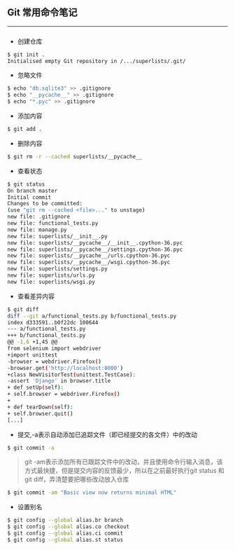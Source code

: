 ## Git 常用命令笔记
---
### 
- 创建仓库
```sh
$ git init .
Initialised empty Git repository in /.../superlists/.git/
```
- 忽略文件
```sh
$ echo "db.sqlite3" >> .gitignore
$ echo "__pycache__" >> .gitignore
$ echo "*.pyc" >> .gitignore
```
- 添加内容
```sh
$ git add .
```
- 删除内容
```sh
$ git rm -r --cached superlists/__pycache__

```
- 查看状态
```sh
$ git status 
On branch master
Initial commit
Changes to be committed:
(use "git rm --cached <file>..." to unstage)
new file: .gitignore
new file: functional_tests.py
new file: manage.py
new file: superlists/__init__.py
new file: superlists/__pycache__/__init__.cpython-36.pyc
new file: superlists/__pycache__/settings.cpython-36.pyc
new file: superlists/__pycache__/urls.cpython-36.pyc
new file: superlists/__pycache__/wsgi.cpython-36.pyc
new file: superlists/settings.py
new file: superlists/urls.py
new file: superlists/wsgi.py
```
- 查看差异内容

```sh
$ git diff
diff --git a/functional_tests.py b/functional_tests.py
index d333591..b0f22dc 100644
--- a/functional_tests.py
+++ b/functional_tests.py
@@ -1,6 +1,45 @@
from selenium import webdriver
+import unittest
-browser = webdriver.Firefox()
-browser.get('http://localhost:8000')
+class NewVisitorTest(unittest.TestCase):
-assert 'Django' in browser.title
+ def setUp(self):
+ self.browser = webdriver.Firefox()
+
+ def tearDown(self):
+ self.browser.quit()
[...]

```
- 提交,-a表示自动添加已追踪文件（即已经提交的各文件）中的改动
```sh
$ git commit -a

```
> git -am表示添加所有已跟踪文件中的改动，并且使用命令行输入消息，该方式最快捷，但是提交内容的反馈最少，所以在之前最好执行git status 和 git diff，弄清楚要把哪些改动放入仓库
```sh
$ git commit -am "Basic view now returns minimal HTML"
```


- 设置别名
```sh
$ git config --global alias.br branch
$ git config --global alias.co checkout
$ git config --global alias.ci commit
$ git config --global alias.st status


```